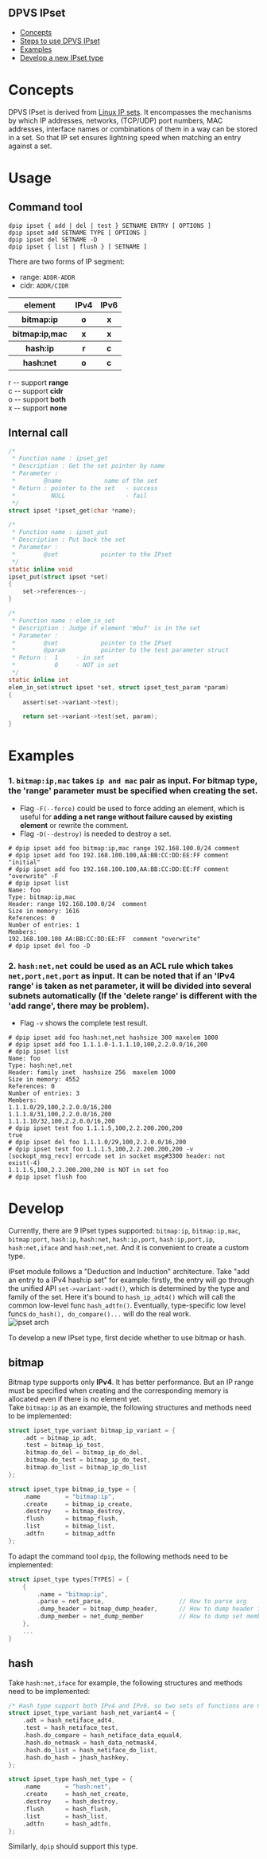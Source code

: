 DPVS IPset
------

* [Concepts](#concepts)
* [Steps to use DPVS IPset](#usage)
* [Examples](#examples)
* [Develop a new IPset type](#develop)

<a id='concepts'/>

# Concepts

DPVS IPset is derived from [Linux IP sets](https://ipset.netfilter.org/index.html). It encompasses the mechanisms by which IP addresses, networks, (TCP/UDP) port numbers, MAC addresses, interface names or combinations of them in a way can be stored in a set. So that IP set ensures lightning speed when matching an entry against a set.

<a id='usage'/>

# Usage

## Command tool
```
dpip ipset { add | del | test } SETNAME ENTRY [ OPTIONS ]
dpip ipset add SETNAME TYPE [ OPTIONS ]
dpip ipset del SETNAME -D
dpip ipset { list | flush } [ SETNAME ]
```
There are two forms of IP segment:
* range: `ADDR-ADDR` <br>
* cidr: `ADDR/CIDR` <br>

<table>
    <tr>
        <th>element</th>
        <th>IPv4</th>
        <th>IPv6</th>
    </tr>
    <tr>
        <th>bitmap:ip</th>
        <th>o</th>
        <th>x</th>
    </tr>
    <tr>
        <th>bitmap:ip,mac</th>
        <th>x</th>
        <th>x</th>
    </tr>
    <tr>
        <th>hash:ip</th>
        <th>r</th>
        <th>c</th>
    </tr>
    <tr>
        <th>hash:net</th>
        <th>o</th>
        <th>c</th>
    </tr>
</table>

r -- support **range** <br>
c -- support **cidr** <br>
o -- support **both** <br>
x -- support **none** <br>

## Internal call
```C
/*
 * Function name : ipset_get
 * Description : Get the set pointer by name
 * Parameter :
 *        @name            name of the set
 * Return : pointer to the set   - success
 *          NULL                 - fail
 */
struct ipset *ipset_get(char *name);

/*
 * Function name : ipset_put
 * Description : Put back the set
 * Parameter :
 *        @set            pointer to the IPset
 */
static inline void
ipset_put(struct ipset *set)
{
    set->references--;
}

/*
 * Function name : elem_in_set
 * Description : Judge if element 'mbuf' is in the set
 * Parameter :
 *        @set            pointer to the IPset
 *        @param          pointer to the test parameter struct
 * Return :  1     - in set
 *           0     - NOT in set
 */
static inline int
elem_in_set(struct ipset *set, struct ipset_test_param *param)
{
    assert(set->variant->test);

    return set->variant->test(set, param);
}
```

<a id='examples'/>

# Examples
### 1. `bitmap:ip,mac` takes `ip and mac` pair as input. For bitmap type, the 'range' parameter **must be specified** when creating the set. 
* Flag `-F(--force)` could be used to force adding an element, which is useful for **adding a net range without failure caused by existing element** or rewrite the comment. 
* Flag `-D(--destroy)` is needed to destroy a set.
```
# dpip ipset add foo bitmap:ip,mac range 192.168.100.0/24 comment
# dpip ipset add foo 192.168.100.100,AA:BB:CC:DD:EE:FF comment "initial"
# dpip ipset add foo 192.168.100.100,AA:BB:CC:DD:EE:FF comment "overwrite" -F
# dpip ipset list
Name: foo
Type: bitmap:ip,mac
Header: range 192.168.100.0/24  comment
Size in memory: 1616
References: 0
Number of entries: 1
Members:
192.168.100.100 AA:BB:CC:DD:EE:FF  comment "overwrite"
# dpip ipset del foo -D
```

### 2. `hash:net,net` could be used as an ACL rule which takes `net,port,net,port` as input. It can be noted that if an 'IPv4 range' is taken as net parameter, it will be divided into several subnets automatically (If the 'delete range' is different with the 'add range', there may be problem).
* Flag `-v` shows the complete test result.
```
# dpip ipset add foo hash:net,net hashsize 300 maxelem 1000
# dpip ipset add foo 1.1.1.0-1.1.1.10,100,2.2.0.0/16,200
# dpip ipset list
Name: foo
Type: hash:net,net
Header: family inet  hashsize 256  maxelem 1000  
Size in memory: 4552
References: 0
Number of entries: 3
Members:
1.1.1.0/29,100,2.2.0.0/16,200  
1.1.1.8/31,100,2.2.0.0/16,200  
1.1.1.10/32,100,2.2.0.0/16,200
# dpip ipset test foo 1.1.1.5,100,2.2.200.200,200
true
# dpip ipset del foo 1.1.1.0/29,100,2.2.0.0/16,200
# dpip ipset test foo 1.1.1.5,100,2.2.200.200,200 -v
[sockopt_msg_recv] errcode set in socket msg#3300 header: not exist(-4)
1.1.1.5,100,2.2.200.200,200 is NOT in set foo
# dpip ipset flush foo
```

<a id='develop'/>

# Develop

Currently, there are 9 IPset types supported: `bitmap:ip`, `bitmap:ip,mac`, `bitmap:port`, `hash:ip`, `hash:net`, `hash:ip,port`, `hash:ip,port,ip`, `hash:net,iface` and `hash:net,net`. And it is convenient to create a custom type.

IPset module follows a "Deduction and Induction" architecture. Take "add an entry to a IPv4 hash:ip set" for example: firstly, the entry will go through the unified API `set->variant->adt()`, which is determined by the type and family of the set. Here it's bound to `hash_ip_adt4()` which will call the common low-level func `hash_adtfn()`. Eventually, type-specific low level funcs `do_hash(), do_compare()...` will do the real work.
<br>
![ipset arch](pics/ipset-arch.png)

To develop a new IPset type, first decide whether to use bitmap or hash.
## bitmap
Bitmap type supports only **IPv4**. It has better performance. But an IP range must be specified when creating and the corresponding memory is allocated even if there is no element yet. <br>
Take `bitmap:ip` as an example, the following structures and methods need to be implemented:
```C
struct ipset_type_variant bitmap_ip_variant = {
    .adt = bitmap_ip_adt,
    .test = bitmap_ip_test,
    .bitmap.do_del = bitmap_ip_do_del,
    .bitmap.do_test = bitmap_ip_do_test,
    .bitmap.do_list = bitmap_ip_do_list
};

struct ipset_type bitmap_ip_type = {
    .name       = "bitmap:ip",
    .create     = bitmap_ip_create,
    .destroy    = bitmap_destroy, 
    .flush      = bitmap_flush,
    .list       = bitmap_list,
    .adtfn      = bitmap_adtfn
};
```
To adapt the command tool `dpip`, the following methods need to be implemented:
```C
struct ipset_type types[TYPES] = {
    {
        .name = "bitmap:ip",
        .parse = net_parse,                     // How to parse arg
        .dump_header = bitmap_dump_header,      // How to dump header info
        .dump_member = net_dump_member          // How to dump set members
    },
    ...
}
```

## hash
Take `hash:net,iface` for example, the following structures and methods need to be implemented:
```C
/* Hash type support both IPv4 and IPv6, so two sets of functions are needed */
struct ipset_type_variant hash_net_variant4 = {
    .adt = hash_netiface_adt4,
    .test = hash_netiface_test,
    .hash.do_compare = hash_netiface_data_equal4,
    .hash.do_netmask = hash_data_netmask4,
    .hash.do_list = hash_netiface_do_list,
    .hash.do_hash = jhash_hashkey,
};

struct ipset_type hash_net_type = {
    .name       = "hash:net",
    .create     = hash_net_create,
    .destroy    = hash_destroy,
    .flush      = hash_flush,
    .list       = hash_list,
    .adtfn      = hash_adtfn,
};
```
Similarly, `dpip` should support this type. 

